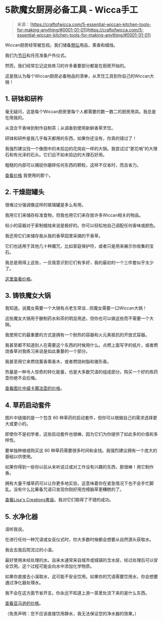 <!--yml

类别：未分类

日期：2024-06-12 18:09:44

-->

# 5款魔女厨房必备工具 - Wicca手工

> 来源：[https://craftofwicca.com/5-essential-wiccan-kitchen-tools-for-making-anything/#0001-01-01](https://craftofwicca.com/5-essential-wiccan-kitchen-tools-for-making-anything/#0001-01-01)

Wiccan厨房经常被忽视。我们储备[祭坛](https://craftofwicca.com/wiccan-altar-set-up-for-beginners/)用品，熏香和蜡烛。

我们为[节日](https://craftofwicca.com/wiccan-holidays-wheel-of-the-year-explained/)和月亮准备户外仪式。

然而，我们经常忘记这些练习的许多重要部分都是在厨房开始的。

这是我认为每个Wiccan厨房必备物品的清单，从烹饪工具到你自己的Wiccan大锅！

## 1\. 研钵和研杵

毫无疑问，这是每个Wiccan厨房里每个人都需要的数一数二的厨房用具。我总是在用我的。

从混合干香味到制作自制茶；从调香到使用新鲜香草烹饪。

研钵和研杵是我几乎每天都用的东西，如果你还没有，你真的错过了！

我强烈建议找一个像图中的未拾边的花岗岩一样的大锅。我尝试过“更花哨”的大理石和有光泽的石头。它们远不如未拾边的大理石好用。

粗糙的内部可以捕捉你磨碎任何东西的颗粒，这样不仅省时，而且省力。

[查看价格](https://amzn.to/2ugdxZS) 我使用的那个。

## 2\. 干燥甜罐头

很难过分强调像这样的玻璃罐是多么有用。

我用它们来储存标准食物，但我也用它们来存放许多Wiccan相关的物品。

较小的容器对于家制蜡烛来说是极好的。你可以轻松地自己调配任何香味或颜色。

我还用它们来储存我从我的香草园里采摘的干香草。

它们也适用于其他几十种魔咒，比如家庭保护符，或者只是用来展示你收集的宝石。

我总是用得上这些，一旦我意识到它们有多好，我的最初的一个三件套似乎太少了。

[这里查看价格](https://amzn.to/3Bp4Gaa)。

## 3\. 铸铁魔女大锅

我知道。说魔女需要一个大锅有点老生常谈…但魔女需要一口Wiccan大锅！

这些魔女大锅用于酿制药水和茶的明显用途，但你也可以做这些而不需要一个大锅。

我使用它的最重要的方式是拥有一个耐热的容器和火元素抵抗的开放式容器。

我甚至都不知道别人在需要这个东西的时候用什么。点燃上面写字的纸片，或者燃烧香草对我练习来说是如此重要的一个部分。

我甚至用它来燃烧薰香熏香木，或者燃烧树脂和锥形香。

热量是一种令人惊奇的转化能量，也是大多数咒语的组成部分。购买一个好的炼药壶你绝不会后悔。

[查看图片中威卡魔法壶的价格](https://amzn.to/2HRRFvJ)。

## 4\. 草药启动套件

图片中链接的是一个包含 60 种草药的启动套件，但你可以根据自己的需求选择更大或更小的。

即使你不是初学者，这些启动套件也很棒，因为它们为你提供了如此多的价值和多样性。

要单独种植或购买这 60 种草药需要很多时间和金钱。我强烈建议拥有一个庞大的基础以供使用。

如果你得到一些你以前从未听说过或对工作没有兴趣的东西，那很棒！用它制作香。

拥有大量干燥草药可以让你更多地实验，这意味着你在紧急情况下也不会手忙脚乱。没有什么比筹备咒语只发现你刚好用完樟脑草更糟糕的了。

[查看Lisa's Creations套装](https://amzn.to/2HEMVKM)。我对它们取得了不错的成功。

## 5\. 水净化器

请听我说。

在进行任何一种咒语或女巫仪式时，你大多数时候都会想要从自然源头获取水。

我会去我后院流过的小溪。

最好使用未经处理的水。自来水通常来自城市或城镇的含水层，经过处理后可以安全饮用。这个过程可能会向水中添加化学物质。

如果你直接去小溪取水，这可能不安全饮用。如果你的咒语需要饮用水，你会想要通过净化器处理水。

我不会在这方面节省开支。你永远不知道上游一英里处流下来的是什么东西。

[查看亚马逊的价格](https://amzn.to/2ut8Fkk)。

（免责声明：您不应该直接饮用静水，我无法保证您的净水器的效果。）
